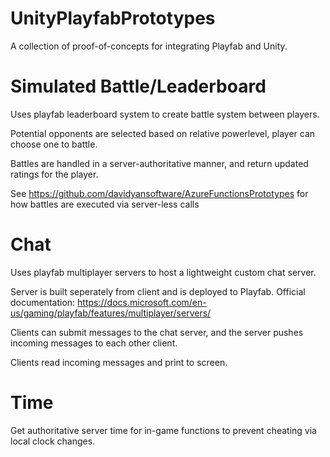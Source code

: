# UnityPlayfabPrototypes

A collection of proof-of-concepts for integrating Playfab and Unity.

# Simulated Battle/Leaderboard

Uses playfab leaderboard system to create battle system between players.

Potential opponents are selected based on relative powerlevel, player can choose one to battle.

Battles are handled in a server-authoritative manner, and return updated ratings for the player.

See https://github.com/davidyansoftware/AzureFunctionsPrototypes for how battles are executed via server-less calls

# Chat
Uses playfab multiplayer servers to host a lightweight custom chat server.

Server is built seperately from client and is deployed to Playfab. Official documentation: https://docs.microsoft.com/en-us/gaming/playfab/features/multiplayer/servers/

Clients can submit messages to the chat server, and the server pushes incoming messages to each other client.

Clients read incoming messages and print to screen.

# Time

Get authoritative server time for in-game functions to prevent cheating via local clock changes.
